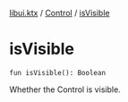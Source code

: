 [libui.ktx](../README.md) / [Control](README.md) / [isVisible](is-visible.md)

# isVisible

`fun isVisible(): Boolean`

Whether the Control is visible.
